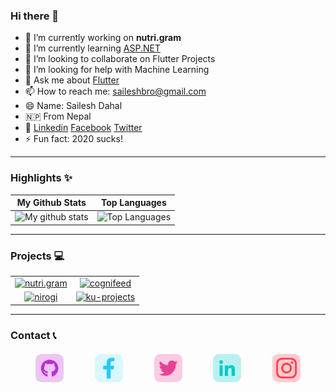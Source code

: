 ### Hi there 👋

- 🔭 I’m currently working on **nutri.gram**
- 🌱 I’m currently learning [ASP.NET](https://dotnet.microsoft.com/apps/aspnet)
- 👯 I’m looking to collaborate on Flutter Projects
- 🤔 I’m looking for help with Machine Learning
- 💬 Ask me about [Flutter](https://flutter.dev)
- 📫 How to reach me: [saileshbro@gmail.com](mailto:saileshbro@gmail.com)
- 😄 Name: Sailesh Dahal
- 🇳🇵 From Nepal
- 📨 [Linkedin](https://www.linkedin.com/in/saileshbro/) [Facebook](https:///facebook.com/saileshbro) [Twitter](https://twitter.com/sail_sail30)
- ⚡ Fun fact: 2020 sucks!

---

### Highlights ✨

|                                                 My Github Stats                                                 |                                                      Top Languages                                                      |
| :-------------------------------------------------------------------------------------------------------------: | :---------------------------------------------------------------------------------------------------------------------: |
| ![My github stats](https://github-readme-stats.vercel.app/api?username=saileshbro&show_icons=true&theme=cobalt) | ![Top Languages](https://github-readme-stats.vercel.app/api/top-langs/?username=saileshbro&layout=compact&theme=cobalt) |

---

### Projects 💻

|                                                                                                                                                                                 |                                                                                                                                                                                |
| :-----------------------------------------------------------------------------------------------------------------------------------------------------------------------------: | :----------------------------------------------------------------------------------------------------------------------------------------------------------------------------: |
| [![nutri.gram](https://github-readme-stats.vercel.app/api/pin/?username=saileshbro&repo=nutri.gram&cache_seconds=86400&theme=cobalt)](https://github.com/saileshbro/nutri.gram) |  [![cognifeed](https://github-readme-stats.vercel.app/api/pin/?username=saileshbro&repo=cognifeed&cache_seconds=86400&theme=cobalt)](https://github.com/saileshbro/cognifeed)  |
|       [![nirogi](https://github-readme-stats.vercel.app/api/pin/?username=saileshbro&repo=nirogi&cache_seconds=86400&theme=cobalt)](https://github.com/saileshbro/nirogi)       | [![ku-projects](https://github-readme-stats.vercel.app/api/pin/?username=kucc1997&repo=ku-projects&cache_seconds=86400&theme=cobalt)](https://github.com/kucc1997/ku-projects) |

---

### Contact 📞

<p style="display:flex;justify-content:space-between;margin:20px 40px;">
  <a target= "_blank" href="https://github.com/saileshbro" alt="GitHub"><img height='45' src="./icons/github.png"></a>
  <a target= "_blank" href="https://www.facebook.com/saileshbro/" alt="Facebook"><img height='45' src="./icons/facebook.png"></a>
  <a target= "_blank" href="https://twitter.com/sail_sail30" alt="Twitter"><img height='45' src="./icons/twitter.png"></a>
  <a target= "_blank" href="https://www.linkedin.com/in/saileshbro/" alt="Linkedin"><img height='45' src="./icons/linkedin.png"></a>
  <a target= "_blank" href="https://www.instagram.com/sail_sail30" alt="Instagram"><img height='45' src="./icons/instagram.png"></a>
</p>
